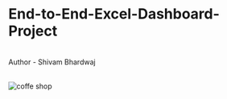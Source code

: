 # End-to-End-Excel-Dashboard-Project
<br>
Author - Shivam Bhardwaj
<br>
<br>

![coffe shop](https://github.com/user-attachments/assets/b89cfaa3-8915-429c-a77e-e37f67b7eb13)
